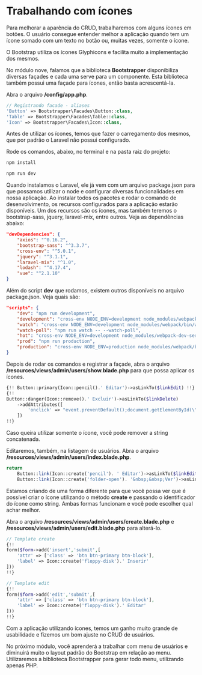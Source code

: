 # Trabalhando com ícones

Para melhorar a aparência do CRUD, trabalharemos com alguns ícones em botões. O usuário consegue entender melhor a aplicação quando tem um ícone somado com um texto no botão ou, muitas vezes, somente o ícone.

O Bootstrap utiliza os ícones Glyphicons e facilita muito a implementação dos mesmos.

No módulo nove, falamos que a biblioteca **Bootstrapper** disponibiliza diversas façades e cada uma serve para um componente. Esta biblioteca também possui uma façade para ícones, então basta acrescentá-la.

Abra o arquivo **/config/app.php**.

```php
// Registrando facade - aliases
'Button' => Bootstrapper\Facades\Button::class,
'Table' => Bootstrapper\Facades\Table::class,
'Icon' => Bootstrapper\Facades\Icon::class,
```

Antes de utilizar os ícones, temos que fazer o carregamento dos mesmos, que por padrão o Laravel não possui configurado.

Rode os comandos, abaixo, no terminal e na pasta raiz do projeto:

```sh
npm install
```

```sh
npm run dev
```

Quando instalamos o Laravel, ele já vem com um arquivo package.json para que possamos utilizar o node e configurar diversas funcionalidades em nossa aplicação. Ao instalar todos os pacotes e rodar o comando de desenvolvimento, os recursos configurados para a aplicação estarão disponíveis. Um dos recursos são os ícones, mas também teremos o bootstrap-sass, jquery, laravel-mix, entre outros. Veja as dependências abaixo:

```json
"devDependencies": {
	"axios": "^0.16.2",
	"bootstrap-sass": "^3.3.7",
	"cross-env": "^5.0.1",
	"jquery": "^3.1.1",
	"laravel-mix": "^1.0",
	"lodash": "^4.17.4",
	"vue": "^2.1.10"
}
```

Além do script **dev** que rodamos, existem outros disponíveis no arquivo package.json. Veja quais são:

```json
"scripts": {
	"dev": "npm run development",
	"development": "cross-env NODE_ENV=development node_modules/webpack/bin/webpack.js --progress --hide-modules --config=node_modules/laravel-mix/setup/webpack.config.js",
	"watch": "cross-env NODE_ENV=development node_modules/webpack/bin/webpack.js --watch --progress --hide-modules --config=node_modules/laravel-mix/setup/webpack.config.js",
	"watch-poll": "npm run watch -- --watch-poll",
	"hot": "cross-env NODE_ENV=development node_modules/webpack-dev-server/bin/webpack-dev-server.js --inline --hot --config=node_modules/laravel-mix/setup/webpack.config.js",
	"prod": "npm run production",
	"production": "cross-env NODE_ENV=production node_modules/webpack/bin/webpack.js --progress --hide-modules --config=node_modules/laravel-mix/setup/webpack.config.js"
} 
``` 

Depois de rodar os comandos e registrar a façade, abra o arquivo **/resources/views/admin/users/show.blade.php** para que possa aplicar os ícones.

```php
{!! Button::primary(Icon::pencil().' Editar')->asLinkTo($linkEdit) !!}
{!!
Button::danger(Icon::remove().' Excluir')->asLinkTo($linkDelete)
    ->addAttributes([
        'onclick' => "event.preventDefault();document.getElementById(\"form-delete\").submit();"
    ])
!!}
```

Caso queira utilizar somente o ícone, você pode remover a string concatenada.

Editaremos, também, na listagem de usuários. Abra o arquivo **/resources/views/admin/users/index.blade.php**.

```php
return 
	Button::link(Icon::create('pencil'). ' Editar')->asLinkTo($linkEdit) . ' | ' .
	Button::link(Icon::create('folder-open'). '&nbsp;&nbsp;Ver')->asLinkTo($linkShow);
```

Estamos criando de uma forma diferente para que você possa ver que é possível criar o ícone utilizando o método **create** e passando o identificador do ícone como string. Ambas formas funcionam e você pode escolher qual achar melhor.

Abra o arquivo **/resources/views/admin/users/create.blade.php** e **/resources/views/admin/users/edit.blade.php** para alterá-lo.

```php
// Template create
{!!
form($form->add('insert','submit',[
    'attr' => ['class' => 'btn btn-primary btn-block'],
    'label' => Icon::create('floppy-disk').' Inserir'
]))
!!}

// Template edit
{!!
form($form->add('edit','submit',[
    'attr' => ['class' => 'btn btn-primary btn-block'],
    'label' => Icon::create('floppy-disk').' Editar'
]))
!!}
```

Com a aplicação utilizando ícones, temos um ganho muito grande de usabilidade e fizemos um bom ajuste no CRUD de usuários.

No próximo módulo, você aprenderá a trabalhar com menu de usuários e diminuirá muito o layout padrão do Bootstrap em relação ao menu. Utilizaremos a biblioteca Bootstrapper para gerar todo menu, utilizando apenas PHP.